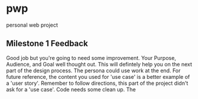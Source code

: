 # pwp
personal web project

## Milestone 1 Feedback

Good job but you're going to need some improvement. Your Purpose, Audience, and Goal well thought out. This will defintely help you on the next part of the design process. The persona could use work at the end. For future reference, the content you used for 'use case' is a better example of a 'user story'. Remember to follow directions, this part of the project didn't ask for a 'use case'. Code needs some clean up. The <title> and <meta> tags should be between the <head> tag. Everything else should be between the body tags. Please refer to documentation on the DOM via https://developer.mozilla.org/en-US/docs/Web/API/Document_Object_Model/Introduction. This may be tedious but they are essential to keeping clean code. Don't forget to commit and push often!!! This will become a vital when it comes to capstone projects and working with partners. Please make the revisions ASAP. Your Milestone 1 passes at Tier II.
